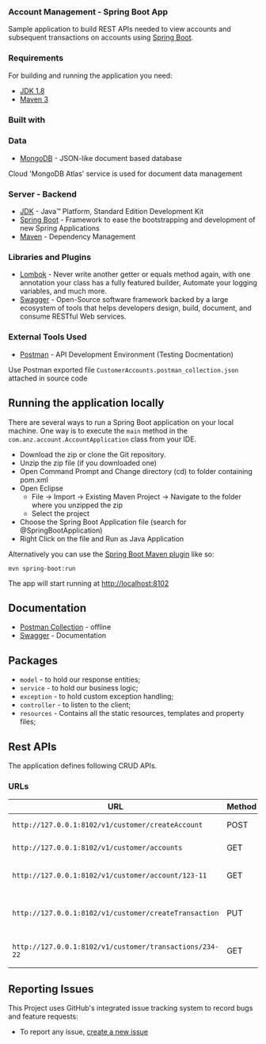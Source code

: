 ### Account Management - Spring Boot App

Sample application to build REST APIs needed to view accounts and subsequent transactions on accounts using [Spring Boot](http://projects.spring.io/spring-boot/).

### Requirements
For building and running the application you need:
- [JDK 1.8](http://www.oracle.com/technetwork/java/javase/downloads/jdk8-downloads-2133151.html)
- [Maven 3](https://maven.apache.org)

### Built with
### Data
* 	[MongoDB](https://www.mongodb.com) - JSON-like document based database
 
   Cloud 'MongoDB Atlas' service is used for document data management

### Server - Backend
* 	[JDK](http://www.oracle.com/technetwork/java/javase/downloads/jdk8-downloads-2133151.html) - Java™ Platform, Standard Edition Development Kit
* 	[Spring Boot](https://spring.io/projects/spring-boot) - Framework to ease the bootstrapping and development of new Spring Applications
* 	[Maven](https://maven.apache.org/) - Dependency Management 

###  Libraries and Plugins
* 	[Lombok](https://projectlombok.org/) - Never write another getter or equals method again, with one annotation your class has a fully featured builder, Automate your logging variables, and much more.
* 	[Swagger](https://swagger.io/) - Open-Source software framework backed by a large ecosystem of tools that helps developers design, build, document, and consume RESTful Web services.

### External Tools Used
* 	[Postman](https://www.getpostman.com/) - API Development Environment (Testing Docmentation)
    
   Use Postman exported file `CustomerAccounts.postman_collection.json` attached in source code

## Running the application locally

There are several ways to run a Spring Boot application on your local machine. One way is to execute the `main` method in the `com.anz.account.AccountApplication` class from your IDE.

* 	Download the zip or clone the Git repository.
* 	Unzip the zip file (if you downloaded one)
* 	Open Command Prompt and Change directory (cd) to folder containing pom.xml
* 	Open Eclipse
	* File -> Import -> Existing Maven Project -> Navigate to the folder where you unzipped the zip
	* Select the project
* 	Choose the Spring Boot Application file (search for @SpringBootApplication)
* 	Right Click on the file and Run as Java Application

Alternatively you can use the [Spring Boot Maven plugin](https://docs.spring.io/spring-boot/docs/current/reference/html/build-tool-plugins-maven-plugin.html) like so:

```shell
mvn spring-boot:run
```

The app will start running at <http://localhost:8102>

## Documentation
* 	[Postman Collection](https://github.com/abhishekgem35/AccountTest07082020/blob/master/CustomerAccounts.postman_collection.json) - offline
* 	[Swagger](http://localhost:8102/v1/customer/swagger-ui/index.html?configUrl=/v1/customer/v3/api-docs/swagger-config) - Documentation

## Packages
* 	`model` - to hold our response entities;
* 	`service` - to hold our business logic;
* 	`exception` - to hold custom exception handling;
* 	`controller` - to listen to the client;
* 	`resources` - Contains all the static resources, templates and property files;

## Rest APIs

The application defines following CRUD APIs.

### URLs
|  URL |  Method | Remarks |
|----------|--------------|--------------|
|`http://127.0.0.1:8102/v1/customer/createAccount`                 | POST| Create an Account               |
|`http://127.0.0.1:8102/v1/customer/accounts`                      | GET | Get all accounts                |
|`http://127.0.0.1:8102/v1/customer/account/123-11`                | GET | Get account details with number |
|`http://127.0.0.1:8102/v1/customer/createTransaction`             | PUT | Update account with transaction |
|`http://127.0.0.1:8102/v1/customer/transactions/234-22`           | GET | Get transactions of account     |


## Reporting Issues

This Project uses GitHub's integrated issue tracking system to record bugs and feature requests:

* 	To report any issue, [create a new issue](https://github.com/abhishekgem35/AccountTest07082020/issues/new)
